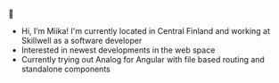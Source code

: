 👋  
- Hi, I’m Miika! I'm currently located in Central Finland and working at Skillwell as a software developer
- Interested in newest developments in the web space
- Currently trying out Analog for Angular with file based routing and standalone components
